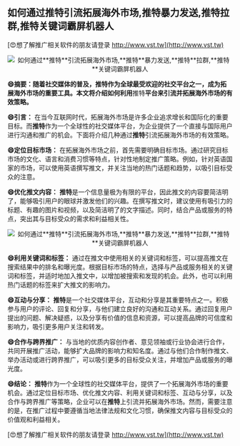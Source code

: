 ## **如何通过**推特**引流拓展海外市场,**推特**暴力发送,**推特**拉群,**推特**关键词霸屏机器人**

[😍想了解推广相关软件的朋友请登录 http://www.vst.tw](http://www.vst.tw)

 <center><img src="https://vst.tw/MP4/tuiguang/png/4.png" alt="如何通过**推特**引流拓展海外市场,**推特**暴力发送,**推特**拉群,**推特**关键词霸屏机器人"></center>

**😄摘要：随着社交媒体的普及，**推特**作为全球最受欢迎的社交平台之一，成为拓展海外市场的重要工具。本文将介绍如何利用**推特**平台来引流并拓展海外市场的有效策略。**

**😄引言：**
在当今互联网时代，拓展海外市场是许多企业追求增长和国际化的重要目标。而**推特**作为一个全球性的社交媒体平台，为企业提供了一个直接与国际用户进行沟通和推广的机会。下面将介绍几种通过**推特**引流拓展海外市场的有效策略。

**😄定位目标市场：**
在拓展海外市场之前，首先需要明确目标市场。通过研究目标市场的文化、语言和消费习惯等特点，针对性地制定推广策略。例如，针对英语国家的市场，可以使用英语撰写推文，并关注当地的热门话题和趋势，以吸引目标受众的注意。

**😄优化推文内容：**
**推特**是一个信息量极为有限的平台，因此推文的内容要简洁明了，能够吸引用户的眼球并激发他们的兴趣。在撰写推文时，建议使用有吸引力的标题、有趣的图片和视频，以及简洁明了的文字描述。同时，结合产品或服务的特点，突出其与目标受众的需求和利益相关性。

 <center><img src="https://vst.tw/MP4/tuiguang/png/0.png" alt="如何通过**推特**引流拓展海外市场,**推特**暴力发送,**推特**拉群,**推特**关键词霸屏机器人"></center>

**😄利用关键词和标签：**
通过在推文中使用相关的关键词和标签，可以提高推文在搜索结果中的排名和曝光度。根据目标市场的特点，选择与产品或服务相关的关键词和标签，并适时地加入推文中，以增加被搜索和发现的机会。此外，也可以利用热门话题的标签来扩大推文的影响力。

**😄互动与分享：**
**推特**是一个社交媒体平台，互动和分享是其重要特点之一。积极参与用户的评论、回复和分享，与他们建立良好的沟通和互动关系。通过回复用户提出的问题、解决疑惑，以及分享有价值的信息和资源，可以提高品牌的可信度和影响力，吸引更多用户关注和转发。

**😄合作与跨界推广：**
与当地的优质内容创作者、意见领袖或行业协会进行合作，共同开展推广活动，能够扩大品牌的影响力和知名度。通过与他们合作制作推文、举办活动或进行跨界推广，可以吸引更多的目标受众关注，并增加产品或服务的曝光度。

**😄结论：**
**推特**作为一个全球性的社交媒体平台，提供了一个拓展海外市场的重要机会。通过定位目标市场、优化推文内容、利用关键词和标签、互动与分享，以及合作与跨界推广等策略，企业可以在**推特**上引流并拓展海外市场。然而，需要注意的是，在推广过程中要遵循当地法律法规和文化习惯，确保推文内容与目标受众的价值观和利益相关。

[😍想了解推广相关软件的朋友请登录 http://www.vst.tw](http://www.vst.tw)



